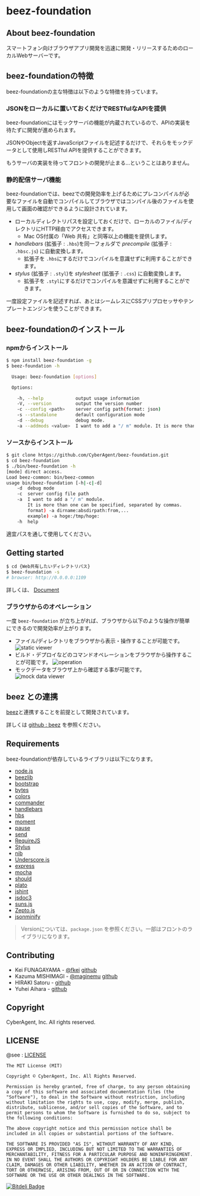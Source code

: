 # beez-foundation


## About beez-foundation

スマートフォン向けブラウザアプリ開発を迅速に開発・リリースするためのローカルWebサーバーです。

## beez-foundationの特徴

beez-foundationの主な特徴は以下のような特徴を持っています。

### JSONをローカルに置いておくだけでRESTfulなAPIを提供

beez-foundationにはモックサーバの機能が内蔵されているので、APIの実装を待たずに開発が進められます。

JSONやObjectを返すJavaScriptファイルを記述するだけで、それらをモックデータとして使用しRESTful APIを提供することができます。

もうサーバの実装を待ってフロントの開発が止まる…ということはありません。

### 静的配信サーバ機能

beez-foundationでは、beezでの開発効率を上げるためにプレコンパイルが必要なファイルを自動でコンパイルしてブラウザではコンパイル後のファイルを使用して画面の確認ができるように設計されています。

- ローカルディレクトリパスを設定しておくだけで、ローカルのファイル/ディレクトリにHTTP経由でアクセスできます。
    - Mac OS付属の「Web 共有」と同等以上の機能を提供します。
- _handlebars_ (拡張子 : `.hbs`)を同一フォルダで _precompile_ (拡張子 : `.hbsc.js`) に自動変換します。
    - 拡張子を `.hbs`にするだけでコンパイルを意識せずに利用することができます。
- _stylus_ (拡張子 : `.styl`)を _stylesheet_ (拡張子 : `.css`) に自動変換します。
    - 拡張子を `.styl`にするだけでコンパイルを意識せずに利用することができます。

一度設定ファイルを記述すれば、あとはシームレスにCSSプリプロセッサやテンプレートエンジンを使うことができます。

## beez-foundationのインストール

### npmからインストール

```sh
$ npm install beez-foundation -g
$ beez-foundation -h

  Usage: beez-foundation [options]

  Options:

    -h, --help            output usage information
    -V, --version         output the version number
    -c --config <path>    server config path(format: json)
    -s --standalone       default configuration mode
    -d --debug            debug mode.
    -a --addmods <value>  I want to add a "/ m" module. It is more than one can be specified, separated by commas. format) -a dirname:absdirpath:from,... example) -a hoge:/tmp/hoge:
```

### ソースからインストール

```sh
$ git clone https://github.com/CyberAgent/beez-foundation.git
$ cd beez-foundation
$ ./bin/beez-foundation -h
[mode] direct access.
Load beez-common: bin/beez-common
usage bin/beez-foundation [-h|-c|-d]
    -d  debug mode
    -c  server config file path
    -a  I want to add a "/ m" module.
        It is more than one can be specified, separated by commas.
        format) -a dirname:absdirpath:from,...
        example) -a hoge:/tmp/hoge:
    -h  help
```

適宜パスを通して使用してください。




## Getting started

```sh
$ cd {Web共有したいディレクトリパス}
$ beez-foundation -s
# browser: http://0.0.0.0:1109
```


詳しくは、 [Document](https://github.com/CyberAgent/beez-foundation/wiki)



### ブラウザからのオペレーション

一度 `beez-foundation` が立ち上がれば、ブラウザから以下のような操作が簡単にできるので開発効率が上がります。

- ファイル/ディレクトリをブラウザから表示・操作することが可能です。
![static viewer](https://raw.github.com/CyberAgent/beez-foundation/master/design/beez-foundation.png)
- ビルド・デプロイなどのコマンドオペレーションをブラウザから操作することが可能です。
![operation](https://raw.github.com/CyberAgent/beez-foundation/master/design/beez-foundation_ops.png)
- モックデータをブラウザ上から確認する事が可能です。
![mock data viewer](https://raw.github.com/CyberAgent/beez-foundation/master/design/beez-foundation_mock.png)



## beez との連携

[beez](https://github.com/CyberAgent/beez)と連携することを前提として開発されています。

詳しくは [github : beez](https://github.com/CyberAgent/beez) を参照ください。


## Requirements

beez-foundationが依存しているライブラリは以下になります。

- [node.js](http://nodejs.org/)
- [beezlib](https://github.com/CyberAgent/beezlib)
- [bootstrap](http://twitter.github.io/bootstrap/)
- [bytes](https://npmjs.org/package/bytes)
- [colors](https://npmjs.org/package/colors)
- [commander](https://npmjs.org/package/commander)
- [handlebars](http://handlebarsjs.com/)
- [hbs](https://github.com/donpark/hbs)
- [moment](https://npmjs.org/package/moment)
- [pause](https://npmjs.org/package/pause)
- [send](https://npmjs.org/package/send)
- [RequireJS](http://requirejs.org/)
- [Stylus](http://learnboost.github.com/stylus/)
- [nib](https://github.com/visionmedia/nib)
- [Underscore.js](http://underscorejs.org/)
- [express](https://npmjs.org/package/express)
- [mocha](https://npmjs.org/package/mocha)
- [should](https://npmjs.org/package/should)
- [plato](https://github.com/jsoverson/plato)
- [jshint](https://npmjs.org/package/jshint)
- [jsdoc3](https://github.com/jsdoc3/jsdoc)
- [suns.js](https://github.com/CyberAgent/suns.js)
- [Zepto.js](http://zeptojs.com/)
- [jsonminify](https://github.com/fkei/JSON.minify)

> Versionについては、`package.json` を参照ください。一部はフロントのライブラリになります。

## Contributing

- Kei FUNAGAYAMA - [@fkei](https://twitter.com/fkei) [github](https://github.com/fkei)
- Kazuma MISHIMAGI - [@maginemu](https://twitter.com/maginemu) [github](https://github.com/maginemu)
- HIRAKI Satoru - [github](https://github.com/Layzie)
- Yuhei Aihara - [github](https://github.com/yuhei-a)

## Copyright

CyberAgent, Inc. All rights reserved.

## LICENSE

@see : [LICENSE](https://raw.github.com/CyberAgent/beez-foundation/master/LICENSE)

```
The MIT License (MIT)

Copyright © CyberAgent, Inc. All Rights Reserved.

Permission is hereby granted, free of charge, to any person obtaining a copy of this software and associated documentation files (the "Software"), to deal in the Software without restriction, including without limitation the rights to use, copy, modify, merge, publish, distribute, sublicense, and/or sell copies of the Software, and to permit persons to whom the Software is furnished to do so, subject to the following conditions:

The above copyright notice and this permission notice shall be included in all copies or substantial portions of the Software.

THE SOFTWARE IS PROVIDED "AS IS", WITHOUT WARRANTY OF ANY KIND, EXPRESS OR IMPLIED, INCLUDING BUT NOT LIMITED TO THE WARRANTIES OF MERCHANTABILITY, FITNESS FOR A PARTICULAR PURPOSE AND NONINFRINGEMENT. IN NO EVENT SHALL THE AUTHORS OR COPYRIGHT HOLDERS BE LIABLE FOR ANY CLAIM, DAMAGES OR OTHER LIABILITY, WHETHER IN AN ACTION OF CONTRACT, TORT OR OTHERWISE, ARISING FROM, OUT OF OR IN CONNECTION WITH THE SOFTWARE OR THE USE OR OTHER DEALINGS IN THE SOFTWARE.

```


[![Bitdeli Badge](https://d2weczhvl823v0.cloudfront.net/CyberAgent/beez-foundation/trend.png)](https://bitdeli.com/free "Bitdeli Badge")
